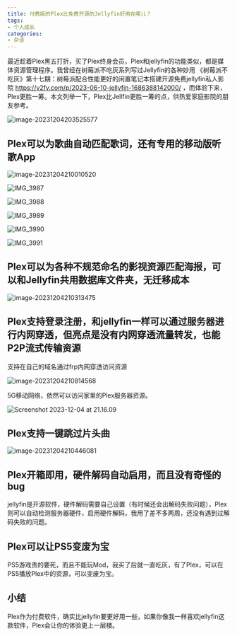 ```yaml
---
title: 付费版的Plex比免费开源的Jellyfin好用在哪儿？
tags:
- 个人成长
categories:
- 杂谈
---
```


最近趁着Plex黑五打折，买了Plex终身会员，Plex和jellyfin的功能类似，都是媒体资源管理程序。我曾经在树莓派不吃灰系列写过Jellyfin的各种妙用 《树莓派不吃灰》第十七期：树莓派配合性能更好的闲置笔记本搭建开源免费jellyfin私人影院  https://v2fy.com/p/2023-06-10-jellyfin-1686388142000/ ，而体验下来，Plex更胜一筹。本文列举一下，Plex比Jellfin更胜一筹的点，供热爱家庭影院的朋友参考。

![image-20231204203525577](https://cdn.fangyuanxiaozhan.com/assets/170169332973182ZEbWJ4.png)



## Plex可以为歌曲自动匹配歌词，还有专用的移动版听歌App



![image-20231204210010520](https://cdn.fangyuanxiaozhan.com/assets/17016948142441sjF2z7C.png)



![IMG_3987](https://cdn.fangyuanxiaozhan.com/assets/170169488756836Zka068.jpeg)

![IMG_3988](https://cdn.fangyuanxiaozhan.com/assets/1701694887574c668KScP.jpeg)

![IMG_3989](https://cdn.fangyuanxiaozhan.com/assets/1701694887522D81T8y8H.jpeg)

![IMG_3990](https://cdn.fangyuanxiaozhan.com/assets/1701694887590Y5Nd1851.jpeg)

![IMG_3991](https://cdn.fangyuanxiaozhan.com/assets/1701694887555Epyp15EY.jpeg)

## Plex可以为各种不规范命名的影视资源匹配海报，可以和Jellyfin共用数据库文件夹，无迁移成本



![image-20231204210313475](https://cdn.fangyuanxiaozhan.com/assets/170169499704834atDsj4.png)





## Plex支持登录注册，和jellyfin一样可以通过服务器进行内网穿透，但亮点是没有内网穿透流量转发，也能P2P流式传输资源

支持在自己的域名通过frp内网穿透访问资源

![image-20231204210814568](https://cdn.fangyuanxiaozhan.com/assets/170169529793438TwxSKZ.png)

5G移动网络，依然可以访问家里的Plex服务器资源。

![Screenshot 2023-12-04 at 21.16.09](https://cdn.fangyuanxiaozhan.com/assets/1701695828918BfGXpPW1.jpeg)

## Plex支持一键跳过片头曲

![image-20231204210446081](https://cdn.fangyuanxiaozhan.com/assets/1701695089865TdnTWypX.png)



## Plex开箱即用，硬件解码自动启用，而且没有奇怪的bug



jellyfin是开源软件，硬件解码需要自己设置（有时候还会出解码失败问题），Plex则可以自动检测服务器硬件，启用硬件解码，我用了差不多两周，还没有遇到过解码失败的问题。



## Plex可以让PS5变废为宝



PS5游戏贵的要死，而且不能玩Mod，我买了后就一直吃灰，有了Plex，可以在PS5播放Plex中的资源，可以变废为宝。



## 小结

Plex作为付费软件，确实比jellyfin要更好用一些，如果你像我一样喜欢jellyfin这款软件，Plex会让你的体验更上一层楼。
